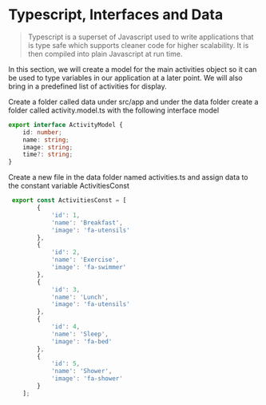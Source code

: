 # Typescript, Interfaces and Data

> Typescript is a superset of Javascript used to write applications that is type safe which supports cleaner code for higher scalability. It is then compiled into plain Javascript at run time.

In this section, we will create a model for the main activities object so it can be used to type variables in our application at a later point. We will also bring in a predefined list of activities for display.

Create a folder called data under src/app and under the data folder create a folder called activity.model.ts with the following interface model

```typescript
export interface ActivityModel {
    id: number;
    name: string;
    image: string;
    time?: string;
}
```

Create a new file in the data folder named activities.ts and assign data to the constant variable ActivitiesConst

```typescript
 export const ActivitiesConst = [
        {
            'id': 1,
            'name': 'Breakfast',
            'image': 'fa-utensils'
        },
        {
            'id': 2,
            'name': 'Exercise',
            'image': 'fa-swimmer'
        },
        {
            'id': 3,
            'name': 'Lunch',
            'image': 'fa-utensils'
        },
        {
            'id': 4,
            'name': 'Sleep',
            'image': 'fa-bed'
        },
        {
            'id': 5,
            'name': 'Shower',
            'image': 'fa-shower'
        }
    ];

```

